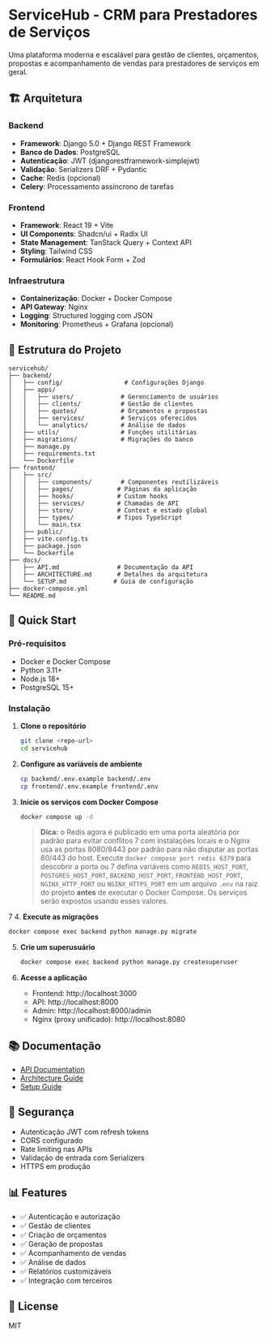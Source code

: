 # ServiceHub - CRM para Prestadores de Serviços

Uma plataforma moderna e escalável para gestão de clientes, orçamentos, propostas e acompanhamento de vendas para prestadores de serviços em geral.

## 🏗️ Arquitetura

### Backend
- **Framework**: Django 5.0 + Django REST Framework
- **Banco de Dados**: PostgreSQL
- **Autenticação**: JWT (djangorestframework-simplejwt)
- **Validação**: Serializers DRF + Pydantic
- **Cache**: Redis (opcional)
- **Celery**: Processamento assíncrono de tarefas

### Frontend
- **Framework**: React 19 + Vite
- **UI Components**: Shadcn/ui + Radix UI
- **State Management**: TanStack Query + Context API
- **Styling**: Tailwind CSS
- **Formulários**: React Hook Form + Zod

### Infraestrutura
- **Containerização**: Docker + Docker Compose
- **API Gateway**: Nginx
- **Logging**: Structured logging com JSON
- **Monitoring**: Prometheus + Grafana (opcional)

## 📁 Estrutura do Projeto

```
servicehub/
├── backend/
│   ├── config/                 # Configurações Django
│   ├── apps/
│   │   ├── users/             # Gerenciamento de usuários
│   │   ├── clients/           # Gestão de clientes
│   │   ├── quotes/            # Orçamentos e propostas
│   │   ├── services/          # Serviços oferecidos
│   │   └── analytics/         # Análise de dados
│   ├── utils/                 # Funções utilitárias
│   ├── migrations/            # Migrações do banco
│   ├── manage.py
│   ├── requirements.txt
│   └── Dockerfile
├── frontend/
│   ├── src/
│   │   ├── components/        # Componentes reutilizáveis
│   │   ├── pages/            # Páginas da aplicação
│   │   ├── hooks/            # Custom hooks
│   │   ├── services/         # Chamadas de API
│   │   ├── store/            # Context e estado global
│   │   ├── types/            # Tipos TypeScript
│   │   └── main.tsx
│   ├── public/
│   ├── vite.config.ts
│   ├── package.json
│   └── Dockerfile
├── docs/
│   ├── API.md                # Documentação da API
│   ├── ARCHITECTURE.md       # Detalhes da arquitetura
│   └── SETUP.md             # Guia de configuração
├── docker-compose.yml
└── README.md
```

## 🚀 Quick Start

### Pré-requisitos
- Docker e Docker Compose
- Python 3.11+
- Node.js 18+
- PostgreSQL 15+

### Instalação

1. **Clone o repositório**
   ```bash
   git clone <repo-url>
   cd servicehub
   ```

2. **Configure as variáveis de ambiente**
   ```bash
   cp backend/.env.example backend/.env
   cp frontend/.env.example frontend/.env
   ```

3. **Inicie os serviços com Docker Compose**
   ```bash
   docker compose up -d
   ```

   > **Dica:** o Redis agora é publicado em uma porta aleatória por padrão para evitar conflitos
7
   > com instalações locais e o Nginx usa as portas 8080/8443 por padrão para não disputar as
   > portas 80/443 do host. Execute `docker compose port redis 6379` para descobrir a porta ou
7
   > defina variáveis como `REDIS_HOST_PORT`, `POSTGRES_HOST_PORT`, `BACKEND_HOST_PORT`,
   > `FRONTEND_HOST_PORT`, `NGINX_HTTP_PORT` ou `NGINX_HTTPS_PORT` em um arquivo `.env` na raiz
   > do projeto **antes** de executar o Docker Compose. Os serviços serão expostos usando esses
   > valores.

7
4. **Execute as migrações**
   ```bash
   docker compose exec backend python manage.py migrate
   ```

5. **Crie um superusuário**
   ```bash
   docker compose exec backend python manage.py createsuperuser
   ```

6. **Acesse a aplicação**
   - Frontend: http://localhost:3000
   - API: http://localhost:8000
   - Admin: http://localhost:8000/admin
   - Nginx (proxy unificado): http://localhost:8080

## 📚 Documentação

- [API Documentation](docs/API.md)
- [Architecture Guide](docs/ARCHITECTURE.md)
- [Setup Guide](docs/SETUP.md)

## 🔐 Segurança

- Autenticação JWT com refresh tokens
- CORS configurado
- Rate limiting nas APIs
- Validação de entrada com Serializers
- HTTPS em produção

## 📊 Features

- ✅ Autenticação e autorização
- ✅ Gestão de clientes
- ✅ Criação de orçamentos
- ✅ Geração de propostas
- ✅ Acompanhamento de vendas
- ✅ Análise de dados
- ✅ Relatórios customizáveis
- ✅ Integração com terceiros

## 📝 License

MIT

